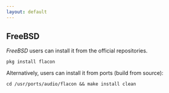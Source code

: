 ```yaml
---
layout: default
---
```


## FreeBSD
_FreeBSD_ users can install it from the official repositories.

    pkg install flacon

Alternatively, users can install it from ports (build from source):

    cd /usr/ports/audio/flacon && make install clean
